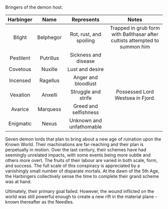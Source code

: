 Bringers of the demon host.

| Harbinger |   Name    |        Represents        |                                    Notes                                    |
| :-------: | :-------: | :----------------------: | :-------------------------------------------------------------------------: |
|  Blight   | Belphegor | Rot, rust, and spoiling  | Trapped in grub form with Ballthasar after cultists attempted to summon him |
| Pestilent | Putrillus |   Sickness and disease   |                                                                             |
| Covetous  |  Nuxille  |     Lust and desire      |                                                                             |
| Incensed  | Ragellus  |   Anger and bloodlust    |                                                                             |
| Vexation  |  Anxelli  |   Struggle and strife    |                      Possessed Lord Westsea in Fjord.                       |
|  Avarice  | Marquess  |  Greed and selfishness   |                                                                             |
| Enigmatic |   Nexus   | Unknown and unfathomable |                                                                             |

Seven demon lords that plan to bring about a new age of ruination upon the Known World. Their machinations are far-reaching and their plan is perpetually in motion. Over the last century, their schemes have had seemingly unrelated impacts, with some events being more subtle and others more overt. The fruits of their labour are varied in both scale, form, and success. The full scale of this conspiracy is appreciated by a vanishingly small number of disparate mortals. At the dawn of the 5th Age, the Harbingers collectively sense the time to complete their grand scheme was at hand.

Ultimately, their primary goal failed. However, the wound inflicted on the world was still powerful enough to create a new rift in the material plane - known thereafter as the Needles. 